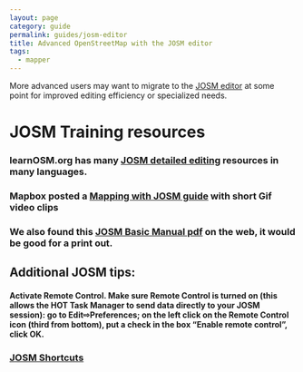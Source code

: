 ```yaml
---
layout: page
category: guide
permalink: guides/josm-editor
title: Advanced OpenStreetMap with the JOSM editor
tags:
  - mapper
---
```


More advanced users may want to migrate to the [JOSM editor](https://wiki.openstreetmap.org/wiki/JOSM) at some point for improved editing efficiency or specialized needs.

# JOSM Training resources

### learnOSM.org has many [JOSM detailed editing](http://learnosm.org/en/josm/) resources in many languages.

### Mapbox posted a [Mapping with JOSM guide](https://github.com/mapbox/mapping/wiki/Mapping%20with%20JOSM) with short Gif video clips

### We also found this [JOSM Basic Manual pdf](https://ma.ellak.gr/documents/2014/09/%CF%84%CE%BF-%CE%B5%CE%B3%CF%87%CE%B5%CE%B9%CF%81%CE%AF%CE%B4%CE%B9%CE%BF-%CF%84%CE%BF%CF%85-josm.pdf) on the web, it would be good for a print out.

## Additional JOSM tips:

#### Activate Remote Control. Make sure Remote Control is turned on (this allows the HOT Task Manager to send data directly to your JOSM session): go to Edit⇨Preferences; on the left click on the Remote Control icon (third from bottom), put a check in the box “Enable remote control”, click OK.

### [JOSM Shortcuts](https://josm.openstreetmap.de/wiki/Shortcuts)
